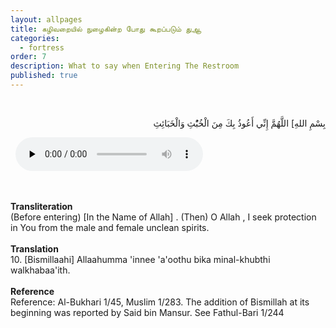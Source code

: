 ```yaml
---
layout: allpages
title: கழிவறையில் நுழைகின்ற போது கூறப்படும் துஆ
categories:
  - fortress
order: 7
description: What to say when Entering The Restroom
published: true
---
```


&nbsp;
<div class="arabictext" dir="RTL">

بِسْمِ اللهِ] اللَّهُمَّ إِنِّي أَعُوذُ بِكَ مِنَ الْخُبُْثِ وَالْخَبَائِثِ

</div>
&nbsp;


<audio controls  preload="none">
  <source src="{{ site.baseurl }}/audio/fortress/10.mp3" type="audio/mpeg">
Your browser does not support the audio element.
</audio>


&nbsp;
<div class="duaextra" tabindex="0">
<div><strong>Transliteration</strong></div>
<div class="extra">(Before entering) [In the Name of Allah] . (Then) O Allah , I seek protection in You from the male and female unclean spirits.</div>
</div>
&nbsp;
<div class="duaextra" tabindex="0">
<div><strong>Translation</strong></div>
<div class="extra">10. [Bismillaahi] Allaahumma 'innee 'a'oothu bika minal-khubthi walkhabaa'ith.</div>
</div>
&nbsp;
<div class="duaextra" tabindex="0">
<div><strong>Reference</strong></div>
<div class="extra">Reference: Al-Bukhari 1/45, Muslim 1/283. The addition of Bismillah at its beginning was reported by Said bin Mansur. See Fathul-Bari 1/244</div>
</div>
